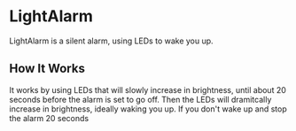 # LightAlarm
LightAlarm is a silent alarm, using LEDs to wake you up.
## How It Works
It works by using LEDs that will slowly increase in brightness, 
until about 20 seconds before the alarm is set to go off. Then
the LEDs will dramitcally increase in brightness, ideally waking you up.
If you don't wake up and stop the alarm 20 seconds

